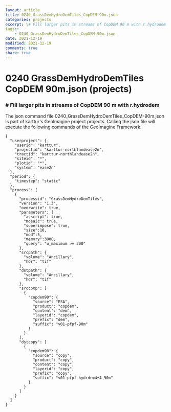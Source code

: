 ```yaml
---
layout: article
title: 0240_GrassDemHydroDemTiles_CopDEM-90m.json
categories: projects
excerpt: \# Fill larger pits in streams of CopDEM 90 m with r.hydrodem
tags:: 
    - 0240_GrassDemHydroDemTiles_CopDEM-90m.json
date: 2021-12-19
modified: 2021-12-19
comments: true
share: true
---
```


# 0240 GrassDemHydroDemTiles CopDEM 90m.json (projects)

### \# Fill larger pits in streams of CopDEM 90 m with r.hydrodem

The json command file <span class='file'>0240_GrassDemHydroDemTiles_CopDEM-90m.json</span> is part of karttur's GeoImagine project <span class='project'>projects</span>. Calling the json file will execute the following commands of the GeoImagine Framework.

```
{
  "userproject": {
    "userid": "karttur",
    "projectid": "karttur-northlandease2n",
    "tractid": "karttur-northlandease2n",
    "siteid": "*",
    "plotid": "*",
    "system": "ease2n"
  },
  "period": {
    "timestep": "static"
  },
  "process": [
    {
      "processid": "GrassDemHydroDemTiles",
      "version": "1.3",
      "overwrite": true,
      "parameters": {
        "asscript": true,
        "mosaic": true,
        "superimpose": true,
        "size":10,
        "mod":5,
        "memory":3000,
        "query": "u_maximum >= 500"
      },
      "srcpath": {
        "volume": "Ancillary",
        "hdr": "tif"
      },
      "dstpath": {
        "volume": "Ancillary",
        "hdr": "tif"
      },
      "srccomp": [
        {
          "copdem90": {
            "source": "ESA",
            "product": "copdem",
            "content": "dem",
            "layerid": "copdem",
            "prefix": "dem",
            "suffix": "v01-pfpf-90m"
          }
        }
      ],
      "dstcopy": [
        {
          "copdem90": {
            "source": "copy",
            "product": "copy",
            "content": "copy",
            "layerid": "copy",
            "prefix": "copy",
            "suffix": "v01-pfpf-hydrdem4+4-90m"
          }
        }
      ]
    }
  ]
}
```
